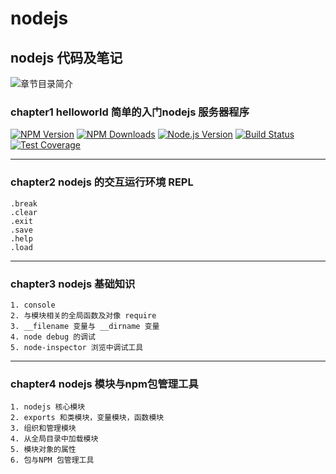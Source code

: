 # nodejs
## nodejs 代码及笔记
![章节目录简介](http://www.denglm.com/images/backtotop.png)
### chapter1 helloworld 简单的入门nodejs 服务器程序

[![NPM Version][npm-image]][npm-url]
[![NPM Downloads][downloads-image]][downloads-url]
[![Node.js Version][node-version-image]][node-version-url]
[![Build Status][travis-image]][travis-url]
[![Test Coverage][coveralls-image]][coveralls-url]

---

### chapter2 nodejs 的交互运行环境 REPL

    .break
    .clear
    .exit
    .save
    .help
    .load
---

### chapter3 nodejs 基础知识

    1. console
    2. 与模块相关的全局函数及对像 require
    3. __filename 变量与 __dirname 变量
    4. node debug 的调试
    5. node-inspector 浏览中调试工具

---

### chapter4 nodejs 模块与npm包管理工具 

	1. nodejs 核心模块
	2. exports 和类模块，变量模块，函数模块
	3. 组织和管理模块
	4. 从全局目录中加载模块
	5. 模块对象的属性
	6. 包与NPM 包管理工具


[npm-image]: https://img.shields.io/npm/v/cookie.svg
[npm-url]: https://npmjs.org/package/cookie
[node-version-image]: https://img.shields.io/node/v/cookie.svg
[node-version-url]: http://nodejs.org/download/
[travis-image]: https://img.shields.io/travis/jshttp/cookie/master.svg
[travis-url]: https://travis-ci.org/jshttp/cookie
[coveralls-image]: https://img.shields.io/coveralls/jshttp/cookie/master.svg
[coveralls-url]: https://coveralls.io/r/jshttp/cookie?branch=master
[downloads-image]: https://img.shields.io/npm/dm/cookie.svg
[downloads-url]: https://npmjs.org/package/cookie
	